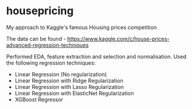 # housepricing
My approach to Kaggle's famous Housing prices competition

The data can be found - https://www.kaggle.com/c/house-prices-advanced-regression-techniques

Performed EDA, feature extraction and selection and normalisation.
Used the following regression techniques:

- Linear Regression (No regularization)
- Linear Regression with Ridge Regularization
- Linear Regression with Lasso Regularization
- Linear Regression with ElasticNet Regularization
- XGBoost Regressor


